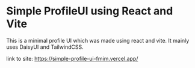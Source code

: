 # Simple ProfileUI using React and Vite

This is a minimal profile UI which was made using react and vite.
It mainly uses DaisyUI and TailwindCSS.

link to site: https://simple-profile-ui-fmim.vercel.app/

